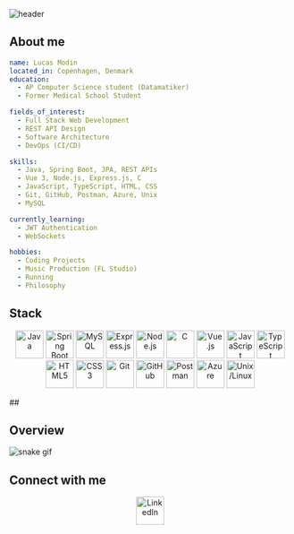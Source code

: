 ![header](https://capsule-render.vercel.app/api?type=waving&color=gradient&height=300&section=header&text=Full%20Stack%20Developer&fontSize=45)
## About me
```yaml
name: Lucas Modin
located_in: Copenhagen, Denmark
education:
  - AP Computer Science student (Datamatiker)
  - Former Medical School Student

fields_of_interest:
  - Full Stack Web Development
  - REST API Design
  - Software Architecture
  - DevOps (CI/CD)

skills:
  - Java, Spring Boot, JPA, REST APIs
  - Vue 3, Node.js, Express.js, C
  - JavaScript, TypeScript, HTML, CSS
  - Git, GitHub, Postman, Azure, Unix
  - MySQL

currently_learning:
  - JWT Authentication
  - WebSockets

hobbies:
  - Coding Projects
  - Music Production (FL Studio)
  - Running
  - Philosophy
```
## Stack
<p align="center">
 
  <img src="https://cdn.jsdelivr.net/gh/devicons/devicon/icons/java/java-original.svg" height="50" alt="Java" />
  <img src="https://cdn.jsdelivr.net/gh/devicons/devicon/icons/spring/spring-original.svg" height="50" alt="Spring Boot" />
  <img src="https://cdn.jsdelivr.net/gh/devicons/devicon/icons/mysql/mysql-original.svg" height="50" alt="MySQL" />
  <img src="https://cdn.jsdelivr.net/gh/devicons/devicon/icons/express/express-original.svg" height="50" alt="Express.js"/>
  <img src="https://cdn.jsdelivr.net/gh/devicons/devicon/icons/nodejs/nodejs-original.svg" height="50" alt="Node.js" />
  <img src="https://cdn.jsdelivr.net/gh/devicons/devicon/icons/c/c-original.svg" height="50" alt="C" />
   

  
  <img src="https://cdn.jsdelivr.net/gh/devicons/devicon/icons/vuejs/vuejs-original.svg" height="50" alt="Vue.js" />
  <img src="https://cdn.jsdelivr.net/gh/devicons/devicon/icons/javascript/javascript-original.svg" height="50" alt="JavaScript" />
  <img src="https://cdn.jsdelivr.net/gh/devicons/devicon/icons/typescript/typescript-original.svg" height="50" alt="TypeScript" />
  <img src="https://cdn.jsdelivr.net/gh/devicons/devicon/icons/html5/html5-original.svg" height="50" alt="HTML5" />
  <img src="https://cdn.jsdelivr.net/gh/devicons/devicon/icons/css3/css3-original.svg" height="50" alt="CSS3" />

  
  <img src="https://cdn.jsdelivr.net/gh/devicons/devicon/icons/git/git-original.svg" height="50" alt="Git" />
  <img src="https://cdn.jsdelivr.net/gh/devicons/devicon/icons/github/github-original.svg" height="50" alt="GitHub" />
  <img src="https://cdn.jsdelivr.net/gh/devicons/devicon/icons/postman/postman-original.svg" height="50" alt="Postman" />
  <img src="https://cdn.jsdelivr.net/gh/devicons/devicon/icons/azure/azure-original.svg" height="50" alt="Azure" />
  <img src="https://cdn.jsdelivr.net/gh/devicons/devicon/icons/linux/linux-original.svg" height="50" alt="Unix/Linux" />
</p>
##

## Overview

![snake gif](https://github.com/lucasmodin/lucasmodin/blob/output/github-contribution-grid-snake.svg)


## Connect with me
<p align="center">
  <a href="https://www.linkedin.com/in/lucas-modin-5bb484172" target="_blank">
    <img src="https://cdn.jsdelivr.net/gh/devicons/devicon/icons/linkedin/linkedin-original.svg" alt="LinkedIn" height="50"/>
  </a>
</p>
